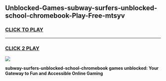 
## Unblocked-Games-subway-surfers-unblocked-school-chromebook-Play-Free-mtsyv
<h3>
<a href="https://premium76.site?title=subway-surfers-unblocked-school-chromebook&ref=23A">CLICK TO PLAY</a></h3>
<hr>

<h3>
<a href="https://premium76.site?title=subway-surfers-unblocked-school-chromebook&ref=23A">CLICK 2 PLAY</a>
  
</h3>

<a href="https://premium76.site?title=subway-surfers-unblocked-school-chromebook&ref=23A"><img src="https://clearcache.store/games.png"></a>


**subway-surfers-unblocked-school-chromebook games unblocked: Your Gateway to Fun and Accessible Online Gaming**
